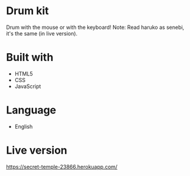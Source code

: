 # Drum kit
Drum with the mouse or with the keyboard!
Note: Read haruko as senebi, it's the same (in live version).

# Built with

- HTML5
- CSS
- JavaScript

# Language
- English

# Live version
https://secret-temple-23866.herokuapp.com/
